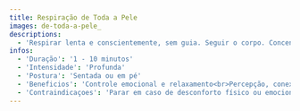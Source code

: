 ```yaml
---
title: Respiração de Toda a Pele
images: de-toda-a-pele_
descriptions:
  - 'Respirar lenta e conscientemente, sem guia. Seguir o corpo. Concentrar na pele e no entorno, sentindo o ar entrar e sair, percebendo o som, o tato, o cheiro, o gosto e o que se vê.'
infos:
  - 'Duração': '1 - 10 minutos'
  - 'Intensidade': 'Profunda'
  - 'Postura': 'Sentada ou em pé'
  - 'Beneficios': 'Controle emocional e relaxamento<br>Percepção, conexão consigo e com o entorno'
  - 'Contraindicaçoes': 'Parar em caso de desconforto físico ou emocional'
---
```

